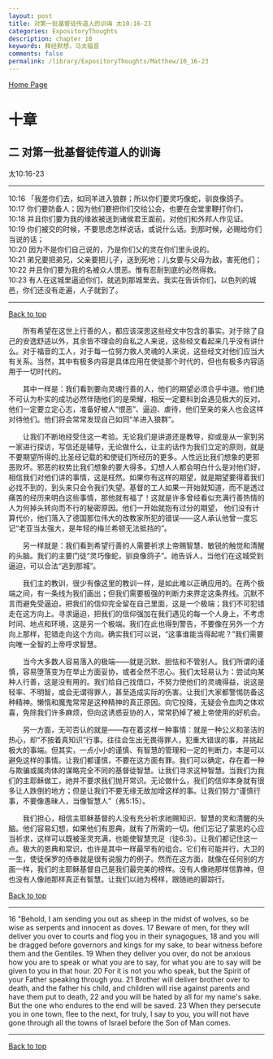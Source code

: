 ```yaml
---
layout: post
title: 对第一批基督徒传道人的训诲 太10:16-23
categories: ExpositoryThoughts
description: chapter 10
keywords: 释经默想，马太福音
comments: false
permalink: /library/ExpositoryThoughts/Matthew/10_16-23
---
```

[ Home Page ]({{site.baseurl}}/index) <br>

<a name="0"></a>
# 十章 

## 二 对第一批基督徒传道人的训诲

太10:16-23

***

10:16 「我差你们去，如同羊进入狼群；所以你们要灵巧像蛇，驯良像鸽子。<br>
10:17 你们要防备人；因为他们要把你们交给公会，也要在会堂里鞭打你们，<br>
10:18 并且你们要为我的缘故被送到诸侯君王面前，对他们和外邦人作见证。<br>
10:19 你们被交的时候，不要思虑怎样说话，或说什么话。到那时候，必赐给你们当说的话；<br>
10:20 因为不是你们自己说的，乃是你们父的灵在你们里头说的。<br>
10:21 弟兄要把弟兄，父亲要把儿子，送到死地；儿女要与父母为敌，害死他们；<br>
10:22 并且你们要为我的名被众人恨恶。惟有忍耐到底的必然得救。<br>
10:23 有人在这城里逼迫你们，就逃到那城里去。我实在告诉你们，以色列的城邑，你们还没有走遍，人子就到了。<br>

***

[Back to top](#0)

&emsp;&emsp;所有希望在这世上行善的人，都应该深思这些经文中包含的事实。对于除了自己的安逸舒适以外，其余皆不理会的自私之人来说，这些经文看起来几乎没有讲什么。对于福音的工人，对于每一位努力救人灵魂的人来说，这些经文对他们应当大有关系。当然，其中有极多内容是具体应用在使徒那个时代的，但也有极多内容适用于一切时代的。

&emsp;&emsp;其中一样是：我们看到要向灵魂行善的人，他们的期望必须合乎中道。他们绝不可认为朴实的成功必然伴随他们的是荣耀，相反一定要料到会遇见极大的反对。他们一定要立定心志，准备好被人“恨恶”、逼迫、虐待，他们至亲的亲人也会这样对待他们。他们将会常常发现自己如同“羊进入狼群”。

&emsp;&emsp;让我们不断地经受住这一考验。无论我们是讲道还是教导，抑或是从一家到另一家进行探访，写信还是辅导，无论做什么，让主的话作为我们立定的原则，就是不要期望所得的,比圣经记载的和使徒们所经历的更多。人性远比我们想象的更邪恶败坏。邪恶的权势比我们想象的要大得多。幻想人人都会明白什么是对他们好，相信我们对他们讲的事情，这是枉然。如果你有这样的期望，就是期望要得着我们必找不到的，到头来只会令我们失望。基督的工人如果一开始就知道，而不是透过痛苦的经历来明白这些事情，那他就有福了！这就是许多曾经看似充满行善热情的人为何掉头转向而不行的秘密原因。他们一开始就抱有过分的期望， 他们没有计算代价，他们落入了德国那位伟大的改教家所犯的错误——这人承认他曾一度忘记“老亚当太强大，是年轻的梅兰希顿无法抵挡的”。

&emsp;&emsp;另一样就是：我们看到希望行善的人需要祈求上帝赐智慧、敏锐的触觉和清醒的头脑。我们的主要门徒“灵巧像蛇，驯良像鸽子”。祂告诉人，当他们在这城受到逼迫，可以合法“逃到那城”。

&emsp;&emsp;我们主的教训，很少有像这里的教训一样，是如此难以正确应用的。在两个极端之间，有一条线为我们画出；但我们需要极强的判断力来界定这条界线。沉默不言而避免受逼迫，把我们的信仰完全留在自己里面，这是一个极端；我们不可犯错走在这方向上。寻求逼迫，把我们的信仰强加在我们遇见的每一个人身上，不考虑时间、地点和环境，这是另一个极端。我们在此也得到警告，不要像在另外一个方向上那样，犯错走向这个方向。确实我们可以说，“这事谁能当得起呢？”我们需要向唯一全智的上帝呼求智慧。

&emsp;&emsp;当今大多数人容易落入的极端——就是沉默、胆怯和不管别人。我们所谓的谨慎，容易堕落变为在举止方面妥协，或者全然不忠心。我们太轻易认为：尝试向某种人行善，这是没有用的。我们给自己找借口，不努力使他们的灵魂得益，说这是轻率、不明智，或会无谓得罪人，甚至造成实际的伤害。让我们大家都警惕防备这种精神。懒惰和魔鬼常常是这种精神的真正原因。向它投降，无疑会令血肉之体欢喜，免除我们许多麻烦，但向这诱惑妥协的人，常常扔掉了被上帝使用的好机会。

&emsp;&emsp;另一方面，无可否认的就是——存在着这样一种事情：就是一种公义和圣洁的热心，却“不按着真知识”行事。往往会生出无畏得罪人，犯重大错误的事，并挑起极大的事端。但其实，一点小小的谨慎、有智慧的管理和一定的判断力，本是可以避免这样的事情。让我们都谨慎，不要在这方面有罪。我们可以确定，存在着一种与欺骗或属肉体的谋略完全不同的基督徒智慧。让我们寻求这种智慧。当我们为我们的主耶稣做工，祂并不要求我们抛开常识。无论做什么，我们的信仰本身就有很多让人跌倒的地方；但是让我们不要无缘无故加增这样的事。让我们努力“谨慎行事，不要像愚昧人，当像智慧人”（弗5:15）。

&emsp;&emsp;我们担心，相信主耶稣基督的人没有充分祈求祂赐知识、智慧的灵和清醒的头脑。他们容易幻想，如果他们有恩典，就有了所需的一切。他们忘记了蒙恩的心应当祈求，这样可以既被圣灵充满，也能使智慧充足（徒6:3）。让我们都记住这一点。极大的恩典和常识，也许是其中一样最罕有的组合。它们有可能并行，大卫的一生，使徒保罗的侍奉就是很有说服力的例子。然而在这方面，就像在任何别的方面一样，我们的主耶稣基督自己是我们最完美的榜样。没有人像祂那样信靠神，但也没有人像祂那样真正有智慧。让我们以祂为榜样，跟随祂的脚踪行。

[Back to top](#0)

***

16 "Behold, I am sending you out as sheep in the midst of wolves, so be wise as serpents and innocent as doves. 17 Beware of men, for they will deliver you over to courts and flog you in their synagogues, 18 and you will be dragged before governors and kings for my sake, to bear witness before them and the Gentiles. 19 When they deliver you over, do not be anxious how you are to speak or what you are to say, for what you are to say will be given to you in that hour. 20 For it is not you who speak, but the Spirit of your Father speaking through you. 21 Brother will deliver brother over to death, and the father his child, and children will rise against parents and have them put to death, 22 and you will be hated by all for my name's sake. But the one who endures to the end will be saved. 23 When they persecute you in one town, flee to the next, for truly, I say to you, you will not have gone through all the towns of Israel before the Son of Man comes.

***

[Back to top](#0)
